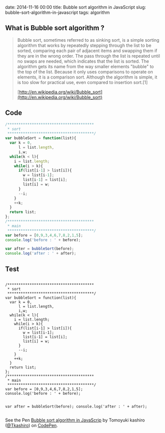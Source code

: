 date: 2014-11-16 00:00
title: Bubble sort algorithm in JavaScript
slug: bubble-sort-algorithm-in-javascript
tags: algorithm

## What is Bubble sort algorithm ?

> Bubble sort, sometimes referred to as sinking sort, is a simple sorting algorithm that works by repeatedly stepping through the list to be sorted, comparing each pair of adjacent items and swapping them if they are in the wrong order. The pass through the list is repeated until no swaps are needed, which indicates that the list is sorted. The algorithm gets its name from the way smaller elements "bubble" to the top of the list. Because it only uses comparisons to operate on elements, it is a comparison sort. Although the algorithm is simple, it is too slow for practical use, even compared to insertion sort.[1]
> 
> [http://en.wikipedia.org/wiki/Bubble_sort](http://en.wikipedia.org/wiki/Bubble_sort)


## Code

```js
/***************************************
 * sort
 ***************************************/
var bubbleSort = function(list){
  var k = 0,
      l = list.length,
      i,w;
  while(k < l){
    i = list.length;
    while(i > k){
      if(list[i-1] > list[i]){
        w = list[i-1];
        list[i-1] = list[i];
        list[i] = w;
      }
      --i;
    }
    ++k;
  }
  return list;
};
/***************************************
 * main
 ***************************************/
var before = [0,9,3,4,6,7,8,2,1,5];
console.log('before : ' + before);

var after = bubbleSort(before);
console.log('after : ' + after);

```
 
## Test

<div data-height="268" data-theme-id="9575" data-slug-hash="wBvEYG" data-default-tab="js" data-user="Tkashiro" class='codepen'><pre><code>
/***************************************
 * sort
 ***************************************/
var bubbleSort = function(list){
  var k = 0,
      l = list.length,
      i,w;
  while(k < l){
    i = list.length;
    while(i > k){
      if(list[i-1] > list[i]){
        w = list[i-1];
        list[i-1] = list[i];
        list[i] = w;
      }
      --i;
    }
    ++k;
  }
  return list;
};
/***************************************
 * main
 ***************************************/
var before = [0,9,3,4,6,7,8,2,1,5];
console.log('before : ' + before);

var after = bubbleSort(before);
console.log('after : ' + after);
</code></pre>
<p>See the Pen <a href='http://codepen.io/Tkashiro/pen/wBvEYG/'>Bubble sort algorithm in JavaScrip</a> by Tomoyuki kashiro (<a href='http://codepen.io/Tkashiro'>@Tkashiro</a>) on <a href='http://codepen.io'>CodePen</a>.</p>
</div><script async src="//assets.codepen.io/assets/embed/ei.js"></script>
